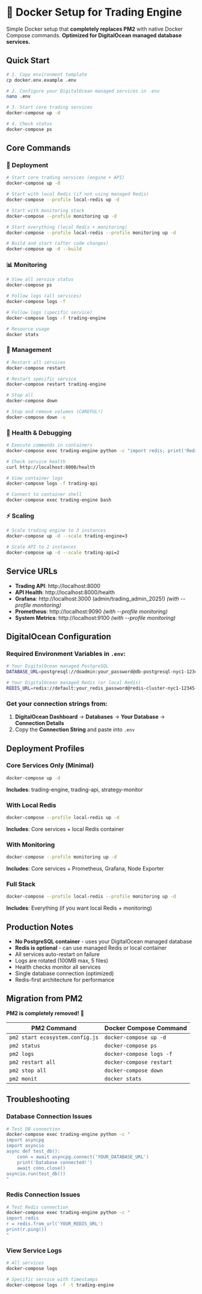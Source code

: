 # 🐳 Docker Setup for Trading Engine

Simple Docker setup that **completely replaces PM2** with native Docker Compose commands.
**Optimized for DigitalOcean managed database services.**

## Quick Start

```bash
# 1. Copy environment template
cp docker.env.example .env

# 2. Configure your DigitalOcean managed services in .env
nano .env

# 3. Start core trading services
docker-compose up -d

# 4. Check status
docker-compose ps
```

## Core Commands

### 🚀 Deployment
```bash
# Start core trading services (engine + API)
docker-compose up -d

# Start with local Redis (if not using managed Redis)
docker-compose --profile local-redis up -d

# Start with monitoring stack
docker-compose --profile monitoring up -d

# Start everything (local Redis + monitoring)
docker-compose --profile local-redis --profile monitoring up -d

# Build and start (after code changes)
docker-compose up -d --build
```

### 📊 Monitoring
```bash
# View all service status
docker-compose ps

# Follow logs (all services)
docker-compose logs -f

# Follow logs (specific service)
docker-compose logs -f trading-engine

# Resource usage
docker stats
```

### 🔧 Management
```bash
# Restart all services
docker-compose restart

# Restart specific service
docker-compose restart trading-engine

# Stop all
docker-compose down

# Stop and remove volumes (CAREFUL!)
docker-compose down -v
```

### 🏥 Health & Debugging
```bash
# Execute commands in containers
docker-compose exec trading-engine python -c "import redis; print('Redis OK')"

# Check service health
curl http://localhost:8000/health

# View container logs
docker-compose logs -f trading-api

# Connect to container shell
docker-compose exec trading-engine bash
```

### ⚡ Scaling
```bash
# Scale trading engine to 3 instances
docker-compose up -d --scale trading-engine=3

# Scale API to 2 instances
docker-compose up -d --scale trading-api=2
```

## Service URLs

- **Trading API**: http://localhost:8000
- **API Health**: http://localhost:8000/health  
- **Grafana**: http://localhost:3000 (admin/trading_admin_2025!) *(with --profile monitoring)*
- **Prometheus**: http://localhost:9090 *(with --profile monitoring)*
- **System Metrics**: http://localhost:9100 *(with --profile monitoring)*

## DigitalOcean Configuration

### Required Environment Variables in `.env`:

```bash
# Your DigitalOcean managed PostgreSQL
DATABASE_URL=postgresql://doadmin:your_password@db-postgresql-nyc1-12345-do-user-123456-0.b.db.ondigitalocean.com:25060/defaultdb?sslmode=require

# Your DigitalOcean managed Redis (or local Redis)
REDIS_URL=redis://default:your_redis_password@redis-cluster-nyc1-12345-do-user-123456-0.b.db.ondigitalocean.com:25061
```

### Get your connection strings from:
1. **DigitalOcean Dashboard** → **Databases** → **Your Database** → **Connection Details**
2. Copy the **Connection String** and paste into `.env`

## Deployment Profiles

### Core Services Only (Minimal)
```bash
docker-compose up -d
```
**Includes**: trading-engine, trading-api, strategy-monitor

### With Local Redis
```bash
docker-compose --profile local-redis up -d
```
**Includes**: Core services + local Redis container

### With Monitoring
```bash
docker-compose --profile monitoring up -d
```
**Includes**: Core services + Prometheus, Grafana, Node Exporter

### Full Stack
```bash
docker-compose --profile local-redis --profile monitoring up -d
```
**Includes**: Everything (if you want local Redis + monitoring)

## Production Notes

- **No PostgreSQL container** - uses your DigitalOcean managed database
- **Redis is optional** - can use managed Redis or local container
- All services auto-restart on failure
- Logs are rotated (100MB max, 5 files)
- Health checks monitor all services
- Single database connection (optimized)
- Redis-first architecture for performance

## Migration from PM2

**PM2 is completely removed!** 🎉

| PM2 Command | Docker Compose Command |
|-------------|-------------------------|
| `pm2 start ecosystem.config.js` | `docker-compose up -d` |
| `pm2 status` | `docker-compose ps` |
| `pm2 logs` | `docker-compose logs -f` |
| `pm2 restart all` | `docker-compose restart` |
| `pm2 stop all` | `docker-compose down` |
| `pm2 monit` | `docker stats` |

## Troubleshooting

### Database Connection Issues
```bash
# Test DB connection
docker-compose exec trading-engine python -c "
import asyncpg
import asyncio
async def test_db():
    conn = await asyncpg.connect('YOUR_DATABASE_URL')
    print('Database connected!')
    await conn.close()
asyncio.run(test_db())
"
```

### Redis Connection Issues
```bash
# Test Redis connection
docker-compose exec trading-engine python -c "
import redis
r = redis.from_url('YOUR_REDIS_URL')
print(r.ping())
"
```

### View Service Logs
```bash
# All services
docker-compose logs

# Specific service with timestamps
docker-compose logs -f -t trading-engine
``` 